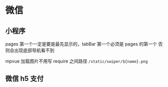 # 微信

## 小程序

pages 第一个一定是要是最先显示的，tabBar 第一个必须是 pages 的第一个 否则会出现底部导航看不到

mpvue 加载图片不用写 require 之间路径 `/static/swiper/${name}.png`

## 微信 h5 支付
